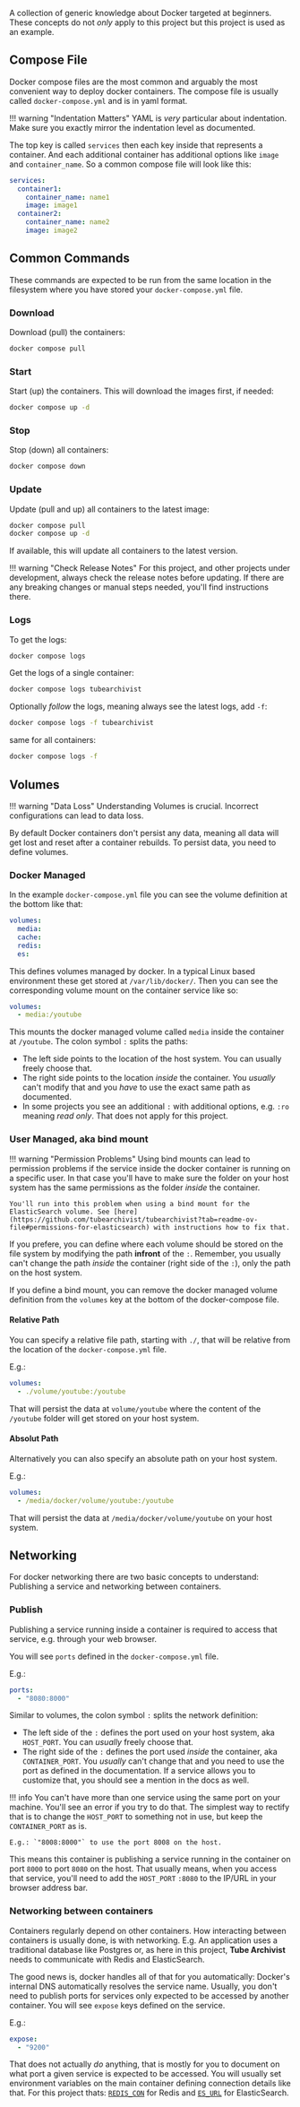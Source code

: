 A collection of generic knowledge about Docker targeted at beginners. These concepts do not _only_ apply to this project but this project is used as an example.

## Compose File
Docker compose files are the most common and arguably the most convenient way to deploy docker containers. The compose file is usually called `docker-compose.yml` and is in yaml format.

!!! warning "Indentation Matters"
	YAML is _very_ particular about indentation. Make sure you exactly mirror the indentation level as documented.

The top key is called `services` then each key inside that represents a container. And each additional container has additional options like `image` and `container_name`. So a common compose file will look like this:

```yml
services:
  container1:
    container_name: name1
    image: image1
  container2:
    container_name: name2
    image: image2
```

## Common Commands

These commands are expected to be run from the same location in the filesystem where you have stored your `docker-compose.yml` file. 

### Download
Download (pull) the containers:
```bash
docker compose pull
```

### Start
Start (up) the containers. This will download the images first, if needed:
```bash
docker compose up -d
```

### Stop
Stop (down) all containers:
```bash
docker compose down
```

### Update
Update (pull and up) all containers to the latest image:
```bash
docker compose pull
docker compose up -d
```
If available, this will update all containers to the latest version.

!!! warning "Check Release Notes"
	For this project, and other projects under development, always check the release notes before updating. If there are any breaking changes or manual steps needed, you'll find instructions there.

### Logs
To get the logs:
```bash
docker compose logs
```

Get the logs of a single container:
```bash
docker compose logs tubearchivist
```

Optionally _follow_ the logs, meaning always see the latest logs, add `-f`:
```bash
docker compose logs -f tubearchivist
```

same for all containers:
```bash
docker compose logs -f
```

## Volumes

!!! warning "Data Loss"
	Understanding Volumes is crucial. Incorrect configurations can lead to data loss.

By default Docker containers don't persist any data, meaning all data will get lost and reset after a container rebuilds. To persist data, you need to define volumes.

### Docker Managed

In the example `docker-compose.yml` file you can see the volume definition at the bottom like that:
```yml
volumes:
  media:
  cache:
  redis:
  es:
```

This defines volumes managed by docker. In a typical Linux based environment these get stored at `/var/lib/docker/`. Then you can see the corresponding volume mount on the container service like so: 

```yml
volumes:
  - media:/youtube
```

This mounts the docker managed volume called `media` inside the container at `/youtube`. The colon symbol `:` splits the paths:  

- The left side points to the location of the host system. You can usually freely choose that.
- The right side points to the location _inside_ the container. You _usually_ can't modify that and you _have_ to use the exact same path as documented.
- In some projects you see an additional `:` with additional options, e.g. `:ro` meaning _read only_. That does not apply for this project.

### User Managed, aka bind mount
!!! warning "Permission Problems"
	Using bind mounts can lead to permission problems if the service inside the docker container is running on a specific user. In that case you'll have to make sure the folder on your host system has the same permissions as the folder _inside_ the container.

    You'll run into this problem when using a bind mount for the ElasticSearch volume. See [here](https://github.com/tubearchivist/tubearchivist?tab=readme-ov-file#permissions-for-elasticsearch) with instructions how to fix that.

If you prefere, you can define where each volume should be stored on the file system by modifying the path **infront** of the `:`. Remember, you usually can't change the path _inside_ the container (right side of the `:`), only the path on the host system.

If you define a bind mount, you can remove the docker managed volume definition from the `volumes` key at the bottom of the docker-compose file.

#### Relative Path
You can specify a relative file path, starting with `./`, that will be relative from the location of the `docker-compose.yml` file.

E.g.:  
```yml
volumes:
  - ./volume/youtube:/youtube
```
That will persist the data at `volume/youtube` where the content of the `/youtube` folder will get stored on your host system.

#### Absolut Path
Alternatively you can also specify an absolute path on your host system.

E.g.:  
```yml
volumes:
  - /media/docker/volume/youtube:/youtube
```

That will persist the data at `/media/docker/volume/youtube` on your host system.

## Networking

For docker networking there are two basic concepts to understand: Publishing a service and networking between containers.

### Publish

Publishing a service running inside a container is required to access that service, e.g. through your web browser.

You will see `ports` defined in the `docker-compose.yml` file.

E.g.:
```yml
ports:
  - "8080:8000"
```

Similar to volumes, the colon symbol `:` splits the network definition:

- The left side of the `:` defines the port used on your host system, aka `HOST_PORT`. You can _usually_ freely choose that.
- The right side of the `:` defines the port used _inside_ the container, aka `CONTAINER_PORT`. You _usually_ can't change that and you need to use the port as defined in the documentation. If a service allows you to customize that, you should see a mention in the docs as well.

!!! info
    You can't have more than one service using the same port on your machine. You'll see an error if you try to do that. The simplest way to rectify that is to change the `HOST_PORT` to something not in use, but keep the `CONTAINER_PORT` as is.

    E.g.: `"8008:8000"` to use the port 8008 on the host.


This means this container is publishing a service running in the container on port `8000` to port `8080` on the host. That usually means, when you access that service, you'll need to add the `HOST_PORT` `:8080` to the IP/URL in your browser address bar.

### Networking between containers
Containers regularly depend on other containers. How interacting between containers is usually done, is with networking. E.g. An application uses a traditional database like Postgres or, as here in this project, **Tube Archivist** needs to communicate with Redis and ElasticSearch.

The good news is, docker handles all of that for you automatically: Docker's internal DNS automatically resolves the service name. Usually, you don't need to publish ports for services only expected to be accessed by another container. You will see `expose` keys defined on the service. 

E.g.:
```yml
expose:
  - "9200"
```

That does not actually _do_ anything, that is mostly for you to document on what port a given service is expected to be accessed. You will usually set environment variables on the main container defining connection details like that. For this project thats: [`REDIS_CON`](env-vars.md#redis_con) for Redis and [`ES_URL`](env-vars.md#es_url) for ElasticSearch.
